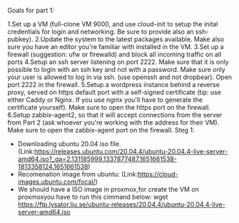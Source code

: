 Goals for part 1:

1.Set up a VM (full-clone VM 9000, and use cloud-init to setup the inital credentials for login and networking. Be sure to provide also an ssh-pubkey).
2.Update the system to the latest packages available. Make also sure you have an editor you're familiar with installed in the VM.
3.Set up a firewall (suggestion: ufw or firewalld) and block all incoming traffic on all ports
4.Setup an ssh server listening on port 2222. Make sure that it is only possible to login with an ssh key and not with a password. Make sure only your user is allowed to log in via ssh. (use openssh and not dropbear). Open port 2222 in the firewall.
5.Setup a wordpress instance behind a reverse proxy, served on https default port with a self-signed certificate (tip: use either Caddy or Nginx. If you use nginx you'll have to generate the certificate yourself). Make sure to open the https port on the firewall.
6.Setup zabbix-agent2, so that it will accept connections from the server from Part 2 (ask whoever you're working with the address for their VM). Make sure to open the zabbix-agent port on the firewall.
Steg 1:
- Downloading ubuntu 20.04 iso file.(Link:https://releases.ubuntu.com/20.04.4/ubuntu-20.04.4-live-server-amd64.iso?_ga=2.131185999.1337877487.1651661538-1813358124.1651661538)
- Recomenation image from ubuntu: (Link:https://cloud-images.ubuntu.com/focal/)
- We should have a ISO image in proxmox,for create the VM on proxmoxyou have to run this cimmand below:
wget https://ftp.lysator.liu.se/ubuntu-releases/20.04.4/ubuntu-20.04.4-live-server-amd64.iso
